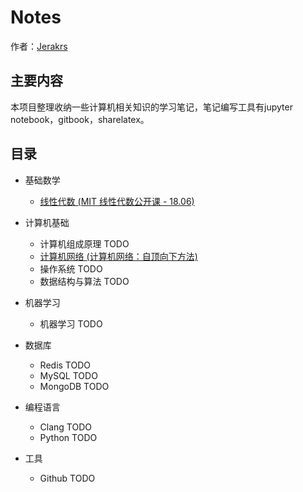 # Notes 

作者：[Jerakrs](http://jerakrs.com/)


## 主要内容

本项目整理收纳一些计算机相关知识的学习笔记，笔记编写工具有jupyter notebook，gitbook，sharelatex。


## 目录

* 基础数学
	* [线性代数 (MIT 线性代数公开课 - 18.06)](https://github.com/JeraKrs/Notes/blob/master/Linear-algebra/README.md)

* 计算机基础
	* 计算机组成原理 TODO
	* [计算机网络 (计算机网络：自顶向下方法)](https://jerakrs.gitbooks.io/computer_networks/content/)
	* 操作系统 TODO
	* 数据结构与算法 TODO

* 机器学习
	* 机器学习 TODO

*  数据库
	* Redis TODO
	* MySQL TODO
	* MongoDB TODO

*  编程语言
	* Clang TODO
	* Python TODO

*  工具
	* Github TODO
